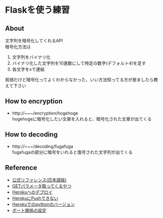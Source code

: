 # Flaskを使う練習

## About
文字列を暗号化してくれるAPI  
暗号化方法は

1. 文字列をバイナリ化
2. バイナリ化した文字列を10進数にして特定の数字(デフォルト4)を足す
3. 各文字をxで連結

貧弱だけど暗号化ってよくわからなかった、いい方法知ってる方が居ましたら教えて下さい

## How to encryption
- http://~~~/encryption/hogehoge  
hogehogeに暗号化したい文章を入れると、暗号化された文章が出てくる

## How to decoding
- http://~~~/decoding/fugafuga  
fugafugaの部分に暗号をいれると復号された文字列が出てくる

## Reference
- [公式リファレンス(日本語版)](https://flask-docs-ja.readthedocs.org/en/latest/)
- [GETパラメータ取ってくるやつ](http://nekoyukimmm.hatenablog.com/entry/2015/06/23/172641)
- [Herokuへのデプロイ](http://shkh.hatenablog.com/entry/2013/01/01/192857)
- [HerokuにPushできない](http://ja.stackoverflow.com/questions/6524/flask%E3%81%AE%E3%82%A2%E3%83%97%E3%83%AA%E3%82%92heroku%E3%81%ABpush%E3%81%A7%E3%81%8D%E3%81%AA%E3%81%84)
- [Herokuでのpythonのバージョン](http://qiita.com/aureonebulosa/items/06760501d3979c086dbb)
- [ポート関係の設定](http://stackoverflow.com/questions/17260338/deploying-flask-with-heroku)

